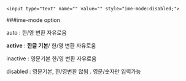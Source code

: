     <input type="text" name="" value="" style="ime-mode:disabled;">

###ime-mode option

auto : 한/영 변환 자유로움

**active** : **한글 기본**/ 한/영 변환 자유로움

inactive : 영문기본 한/영 변환 자유로움

disabled : 영문기본, 한/영변환 않됨 . 영문/숫자만 입력가능
